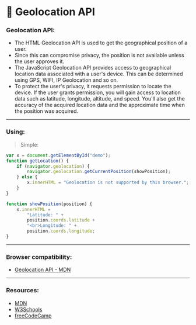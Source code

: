 # 📌 Geolocation API

### Geolocation API:

-   The HTML Geolocation API is used to get the geographical position of a user.
-   Since this can compromise privacy, the position is not available unless the user approves it.
-   The JavaScript Geolocation API provides access to geographical location data associated with a user's device. This can be determined using GPS, WIFI, IP Geolocation and so on.
-   To protect the user's privacy, it requests permission to locate the device. If the user grants permission, you will gain access to location data such as latitude, longitude, altitude, and speed. You'll also get the accuracy of the acquired location data and the approximate time when the position was acquired.

---

### Using:

> Simple:

```js
var x = document.getElementById("demo");
function getLocation() {
    if (navigator.geolocation) {
        navigator.geolocation.getCurrentPosition(showPosition);
    } else {
        x.innerHTML = "Geolocation is not supported by this browser.";
    }
}

function showPosition(position) {
    x.innerHTML =
        "Latitude: " +
        position.coords.latitude +
        "<br>Longitude: " +
        position.coords.longitude;
}
```

---

### Browser compatibility:

-   [Geolocation API - MDN](https://developer.mozilla.org/en-US/docs/Web/API/Geolocation_API#browser_compatibility)

---

### Resources:

-   [MDN](https://developer.mozilla.org/en-US/docs/Web/API/Geolocation_API#browser_compatibility)
-   [W3Schools](https://www.w3schools.com/html/html5_geolocation.asp)
-   [freeCodeCamp](https://www.freecodecamp.org/news/how-to-get-user-location-with-javascript-geolocation-api/)
